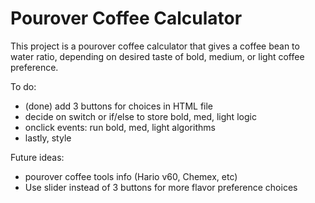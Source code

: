 # Pourover Coffee Calculator
This project is a pourover coffee calculator that gives a coffee bean to water ratio, depending on desired taste of bold, medium, or light coffee preference.

To do:
- (done) add 3 buttons for choices in HTML file
- decide on switch or if/else to store bold, med, light logic
- onclick events: run bold, med, light algorithms
- lastly, style

Future ideas:
- pourover coffee tools info (Hario v60, Chemex, etc)
- Use slider instead of 3 buttons for more flavor preference choices
